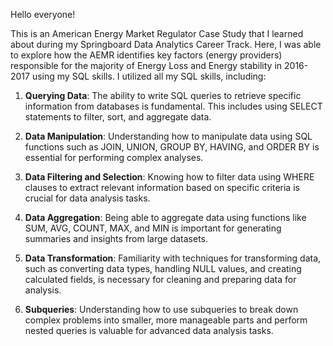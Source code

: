 
Hello everyone!

This is an American Energy Market Regulator Case Study that I learned about during my Springboard Data Analytics Career Track. Here, I was able to explore how the AEMR identifies key factors (energy providers) responsible for the majority of Energy Loss and Energy stability in 2016-2017 using my SQL skills. I utilized all my SQL skills, including:

1. **Querying Data**: The ability to write SQL queries to retrieve specific information from databases is fundamental. This includes using SELECT statements to filter, sort, and aggregate data.

2. **Data Manipulation**: Understanding how to manipulate data using SQL functions such as JOIN, UNION, GROUP BY, HAVING, and ORDER BY is essential for performing complex analyses.

3. **Data Filtering and Selection**: Knowing how to filter data using WHERE clauses to extract relevant information based on specific criteria is crucial for data analysis tasks.

4. **Data Aggregation**: Being able to aggregate data using functions like SUM, AVG, COUNT, MAX, and MIN is important for generating summaries and insights from large datasets.

5. **Data Transformation**: Familiarity with techniques for transforming data, such as converting data types, handling NULL values, and creating calculated fields, is necessary for cleaning and preparing data for analysis.

6. **Subqueries**: Understanding how to use subqueries to break down complex problems into smaller, more manageable parts and perform nested queries is valuable for advanced data analysis tasks.

